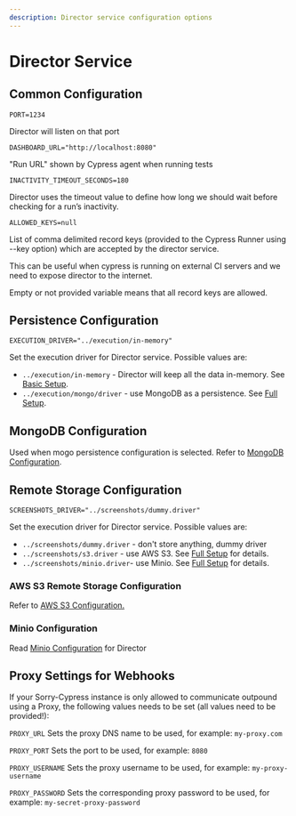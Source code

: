```yaml
---
description: Director service configuration options
---
```


# Director Service

## Common Configuration

`PORT=1234`

Director will listen on that port

`DASHBOARD_URL="http://localhost:8080"`

"Run URL" shown by Cypress agent when running tests

`INACTIVITY_TIMEOUT_SECONDS=180`

Director uses the timeout value to define how long we should wait before checking for a run’s inactivity.

`ALLOWED_KEYS=null`

List of comma delimited record keys \(provided to the Cypress Runner using --key option\) which are accepted by the director service.

This can be useful when cypress is running on external CI servers and we need to expose director to the internet.

Empty or not provided variable means that all record keys are allowed.

## Persistence Configuration

`EXECUTION_DRIVER="../execution/in-memory"`

Set the execution driver for Director service. Possible values are:

* `../execution/in-memory` - Director will keep all the data in-memory. See [Basic Setup](../in-memory.md).
* `../execution/mongo/driver` - use MongoDB as a persistence. See [Full Setup](../persistent.md#director-service).

## MongoDB Configuration

Used when mogo persistence configuration is selected. Refer to [MongoDB Configuration](../mongodb-configuration.md).

## Remote Storage Configuration

`SCREENSHOTS_DRIVER="../screenshots/dummy.driver"`

Set the execution driver for Director service. Possible values are:

* `../screenshots/dummy.driver` - don't store anything, dummy driver
* `../screenshots/s3.driver` - use AWS S3. See [Full Setup](../persistent.md#director-service) for details.
* `../screenshots/minio.driver`- use Minio. See [Full Setup](../persistent.md#director-service) for details.

### AWS S3 Remote Storage Configuration

Refer to [AWS S3 Configuration.](aws-s3-configuration.md)

### Minio Configuration

Read [Minio Configuration](minio-configuration.md) for Director

## Proxy Settings for Webhooks

If your Sorry-Cypress instance is only allowed to communicate outpound using a Proxy, the following values needs to be set (all values need to be provided!):

`PROXY_URL`
Sets the proxy DNS name to be used, for example: `my-proxy.com`

`PROXY_PORT`
Sets the port to be used, for example: `8080`

`PROXY_USERNAME`
Sets the proxy username to be used, for example: `my-proxy-username`

`PROXY_PASSWORD`
Sets the corresponding proxy password to be used, for example: `my-secret-proxy-password`
